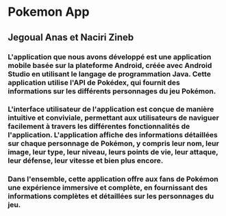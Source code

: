 # Pokemon App
## Jegoual Anas et Naciri Zineb

### L'application que nous avons développé est une application mobile basée sur la plateforme Android, créée avec Android Studio en utilisant le langage de programmation Java. Cette application utilise l'API de Pokédex, qui fournit des informations sur les différents personnages du jeu Pokémon. 

### L'interface utilisateur de l'application est conçue de manière intuitive et conviviale, permettant aux utilisateurs de naviguer facilement à travers les différentes fonctionnalités de l'application. L'application affiche des informations détaillées sur chaque personnage de Pokémon, y compris leur nom, leur image, leur type, leur niveau, leurs points de vie, leur attaque, leur défense, leur vitesse et bien plus encore.

### Dans l'ensemble, cette application offre aux fans de Pokémon une expérience immersive et complète, en fournissant des informations complètes et détaillées sur les personnages du jeu.
